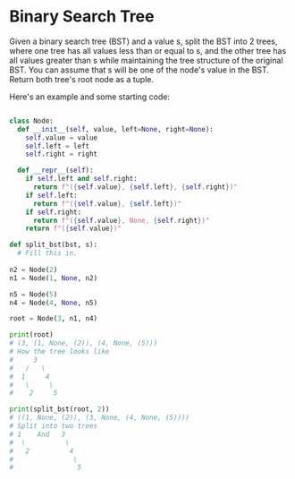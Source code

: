 # Binary Search Tree

Given a binary search tree (BST) and a value s, split the BST into 2 trees, where one tree has all values less than or equal to s, and the other tree has all values greater than s while maintaining the tree structure of the original BST. You can assume that s will be one of the node's value in the BST. Return both tree's root node as a tuple.

Here's an example and some starting code:

``` python

class Node:
  def __init__(self, value, left=None, right=None):
    self.value = value
    self.left = left
    self.right = right

  def __repr__(self):
    if self.left and self.right:
      return f"({self.value}, {self.left}, {self.right})"
    if self.left:
      return f"({self.value}, {self.left})"
    if self.right:
      return f"({self.value}, None, {self.right})"
    return f"({self.value})"

def split_bst(bst, s):
  # Fill this in.
  
n2 = Node(2)
n1 = Node(1, None, n2)

n5 = Node(5)
n4 = Node(4, None, n5)

root = Node(3, n1, n4)

print(root)
# (3, (1, None, (2)), (4, None, (5)))
# How the tree looks like
#     3
#   /   \
#  1     4
#   \     \
#    2     5

print(split_bst(root, 2))
# ((1, None, (2)), (3, None, (4, None, (5))))
# Split into two trees
# 1    And   3
#  \          \
#   2          4
#               \
#                5
```
